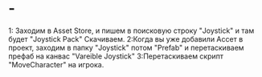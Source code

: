 # -
1: Заходим в Asset Store, и пишем в поисковую строку "Joystick" и там будет "Joystick Pack" Скачиваем.
2:Когда вы уже добавили Ассет в проект, заходим в папку "Joystick" потом "Prefab" и перетаскиваем префаб на канвас "Vareible Joystick"
3:Перетаскиваем скрипт "MoveCharacter" на игрока.
